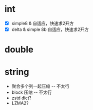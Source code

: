# int
- [x] simple8 & 自适应，快速求2开方
- [x] delta & simple 8b 自适应，快速求2开方

# double

# string
- 聚合多个列一起压缩 -- 不太行
- block 压缩 -- 不太行
- zstd dict?
- LZMA2?